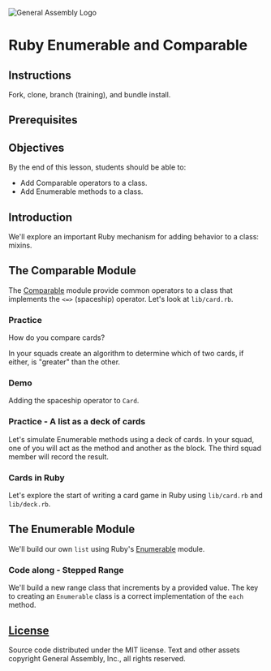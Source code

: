 ![General Assembly Logo](http://i.imgur.com/ke8USTq.png)

# Ruby Enumerable and Comparable

## Instructions

Fork, clone, branch (training), and bundle install.

## Prerequisites

## Objectives

By the end of this lesson, students should be able to:

-   Add Comparable operators to a class.
-   Add Enumerable methods to a class.

## Introduction

We'll explore an important Ruby mechanism for adding behavior to a class:
 mixins.

## The Comparable Module

The [Comparable](http://ruby-doc.org/core-2.2.3/Comparable.html) module provide
 common operators to a class that implements the `<=>` (spaceship) operator.
Let's look at `lib/card.rb`.

### Practice

How do you compare cards?

In your squads create an algorithm to determine which of two cards, if either,
 is "greater" than the other.

### Demo

Adding the spaceship operator to `Card`.

### Practice - A list as a deck of cards

Let's simulate Enumerable methods using a deck of cards.  In your squad, one of
 you will act as the method and another as the block.
The third squad member will record the result.

### Cards in Ruby

Let's explore the start of writing a card game in Ruby using `lib/card.rb` and
 `lib/deck.rb`.

## The Enumerable Module

We'll build our own `list` using Ruby's [Enumerable](http://ruby-doc.org/core-2.2.3/Enumerable.html) module.

### Code along - Stepped Range

We'll build a new range class that increments by a provided value.
The key to creating an `Enumerable` class is a correct implementation of the
 `each` method.

## [License](LICENSE)

Source code distributed under the MIT license. Text and other assets copyright
General Assembly, Inc., all rights reserved.
